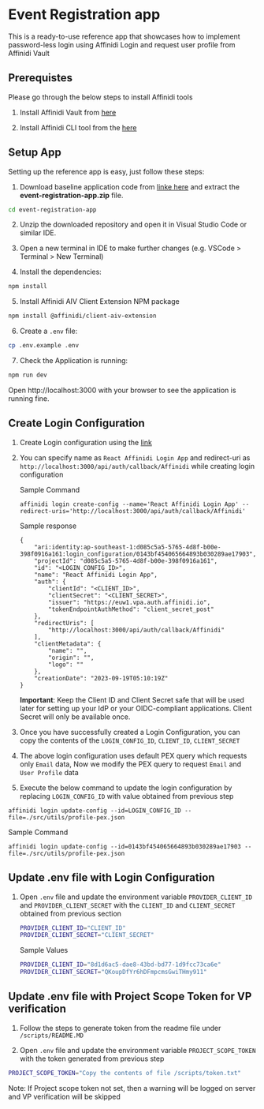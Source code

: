 # Event Registration app

This is a ready-to-use reference app that showcases how to implement password-less login using Affinidi Login and request user profile from Affinidi Vault 

## Prerequistes

Please go through the below steps to install Affinidi tools
1. Install Affinidi Vault from [here](https://dev.docs.affinidi.com/labs/affinidi-login-nextjs/#before-you-begin-i-classfa-solid-fa-stari)

2. Install Affinidi CLI tool from the [here](https://dev.docs.affinidi.com/dev-tools/affinidi-cli/)

## Setup App

Setting up the reference app is easy, just follow these steps:  
1. Download baseline application code from [linke here](here) and extract the **event-registration-app.zip** file.

```bash
cd event-registration-app
```

2. Unzip the downloaded repository and open it in Visual Studio Code or similar IDE.

3. Open a new terminal in IDE to make further changes (e.g. VSCode > Terminal > New Terminal)

4. Install the dependencies:

```bash
npm install
```

5. Install Affinidi AIV Client Extension NPM package

```bash
npm install @affinidi/client-aiv-extension
```  

6. Create a `.env` file:
```bash
cp .env.example .env
```

7. Check the Application is running:
```bash
npm run dev
```
Open http://localhost:3000 with your browser to see the application is running fine.

## Create Login Configuration
1. Create Login configuration using the [link](https://dev.docs.affinidi.com/docs/affinidi-login/login-configuration/#create-a-login-configuration) 

2. You can specify name as `React Affinidi Login App` and redirect-uri as `http://localhost:3000/api/auth/callback/Affinidi` while creating login configuration

    Sample Command
    ```
    affinidi login create-config --name='React Affinidi Login App' --redirect-uris='http://localhost:3000/api/auth/callback/Affinidi'
    ```

    Sample response
    ```
    {
        "ari:identity:ap-southeast-1:d085c5a5-5765-4d8f-b00e-398f0916a161:login_configuration/0143bf454065664893b030289ae17903",
        "projectId": "d085c5a5-5765-4d8f-b00e-398f0916a161",
        "id": "<LOGIN_CONFIG_ID>",
        "name": "React Affinidi Login App",
        "auth": {
            "clientId": "<CLIENT_ID>",
            "clientSecret": "<CLIENT_SECRET>",
            "issuer": "https://euw1.vpa.auth.affinidi.io",
            "tokenEndpointAuthMethod": "client_secret_post"
        },
        "redirectUris": [
            "http://localhost:3000/api/auth/callback/Affinidi"
        ],
        "clientMetadata": {
            "name": "",
            "origin": "",
            "logo": ""
        },
        "creationDate": "2023-09-19T05:10:19Z"
    }

    ```

    **Important**: Keep the Client ID and Client Secret safe that will be used later for setting up your IdP or your OIDC-compliant applications. Client Secret will only be available once.
3. Once you have successfully created a Login Configuration, you can copy the contents of the `LOGIN_CONFIG_ID`, `CLIENT_ID`, `CLIENT_SECRET`
4. The above login configuration uses default PEX query which requests only `Email` data, Now we modify the PEX query to request `Email` and `User Profile` data
5. Execute the below command to update the login configuration by replacing `LOGIN_CONFIG_ID` with value obtained from previous step
 
```
affinidi login update-config --id=LOGIN_CONFIG_ID --file=./src/utils/profile-pex.json
``` 
Sample Command
```
affinidi login update-config --id=0143bf454065664893b030289ae17903 --file=./src/utils/profile-pex.json
```


## Update .env file with Login Configuration
1. Open `.env` file and update the environment variable `PROVIDER_CLIENT_ID` and `PROVIDER_CLIENT_SECRET` with the `CLIENT_ID` and `CLIENT_SECRET` obtained from previous section

    ```bash
    PROVIDER_CLIENT_ID="CLIENT_ID"
    PROVIDER_CLIENT_SECRET="CLIENT_SECRET"
    ```
    Sample Values
    ```bash
    PROVIDER_CLIENT_ID="8d1d6ac5-dae8-43bd-bd77-1d9fcc73ca6e"
    PROVIDER_CLIENT_SECRET="QKoupDfYr6hDFmpcmsGwiTHmy911"
    ```

## Update .env file with Project Scope Token for VP verification
1. Follow the steps to generate token from the readme file under `/scripts/README.MD`

2. Open `.env` file and update the environment variable `PROJECT_SCOPE_TOKEN` with the token generated from previous step
```bash
PROJECT_SCOPE_TOKEN="Copy the contents of file /scripts/token.txt"
```
Note: If Project scope token not set, then a warning will be logged on server and VP verification will be skipped


